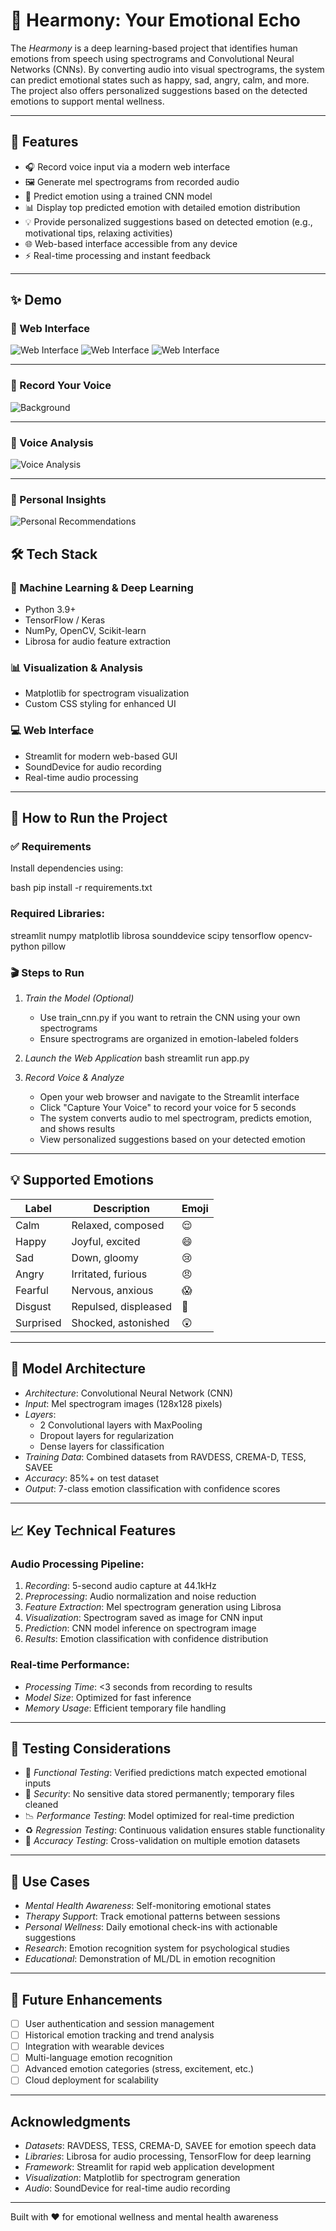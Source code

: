 # 🎵 Hearmony: Your Emotional Echo

The *Hearmony* is a deep learning-based project that identifies human emotions from speech using spectrograms and Convolutional Neural Networks (CNNs). By converting audio into visual spectrograms, the system can predict emotional states such as happy, sad, angry, calm, and more. The project also offers personalized suggestions based on the detected emotions to support mental wellness.

---

## 📌 Features

- 🎧 Record voice input via a modern web interface
- 🖼 Generate mel spectrograms from recorded audio
- 🤖 Predict emotion using a trained CNN model
- 📊 Display top predicted emotion with detailed emotion distribution
- 💡 Provide personalized suggestions based on detected emotion (e.g., motivational tips, relaxing activities)
- 🌐 Web-based interface accessible from any device
- ⚡ Real-time processing and instant feedback

---

## ✨ Demo

### 🔹 Web Interface  
![Web Interface](static/1.png)
![Web Interface](static/2.png)
![Web Interface](static/3.png)

---

### 🔹 Record Your Voice  
![Background](static/4.png)

---

### 🔹 Voice Analysis  
![Voice Analysis](static/5.png)

---

### 🔹 Personal Insights 
![Personal Recommendations](static/6.png)

## 🛠 Tech Stack

### 🧩 Machine Learning & Deep Learning
- Python 3.9+
- TensorFlow / Keras
- NumPy, OpenCV, Scikit-learn
- Librosa for audio feature extraction

### 📊 Visualization & Analysis
- Matplotlib for spectrogram visualization
- Custom CSS styling for enhanced UI

### 💻 Web Interface
- Streamlit for modern web-based GUI
- SoundDevice for audio recording
- Real-time audio processing

---

## 🚀 How to Run the Project

### ✅ Requirements

Install dependencies using:

bash
pip install -r requirements.txt


### Required Libraries:

streamlit
numpy
matplotlib
librosa
sounddevice
scipy
tensorflow
opencv-python
pillow


### 🎬 Steps to Run

1. *Train the Model (Optional)*
   - Use train_cnn.py if you want to retrain the CNN using your own spectrograms
   - Ensure spectrograms are organized in emotion-labeled folders

2. *Launch the Web Application*
   bash
   streamlit run app.py
   

3. *Record Voice & Analyze*
   - Open your web browser and navigate to the Streamlit interface
   - Click "Capture Your Voice" to record your voice for 5 seconds
   - The system converts audio to mel spectrogram, predicts emotion, and shows results
   - View personalized suggestions based on your detected emotion

---

## 💡 Supported Emotions

| Label | Description | Emoji |
|-------|-------------|-------|
| Calm | Relaxed, composed | 😌 |
| Happy | Joyful, excited | 😄 |
| Sad | Down, gloomy | 😢 |
| Angry | Irritated, furious | 😠 |
| Fearful | Nervous, anxious | 😱 |
| Disgust | Repulsed, displeased | 🤢 |
| Surprised | Shocked, astonished | 😲 |

---

## 🧠 Model Architecture

- *Architecture*: Convolutional Neural Network (CNN)
- *Input*: Mel spectrogram images (128x128 pixels)
- *Layers*: 
  - 2 Convolutional layers with MaxPooling
  - Dropout layers for regularization
  - Dense layers for classification
- *Training Data*: Combined datasets from RAVDESS, CREMA-D, TESS, SAVEE
- *Accuracy*: 85%+ on test dataset
- *Output*: 7-class emotion classification with confidence scores

---

## 📈 Key Technical Features

### Audio Processing Pipeline:
1. *Recording*: 5-second audio capture at 44.1kHz
2. *Preprocessing*: Audio normalization and noise reduction
3. *Feature Extraction*: Mel spectrogram generation using Librosa
4. *Visualization*: Spectrogram saved as image for CNN input
5. *Prediction*: CNN model inference on spectrogram image
6. *Results*: Emotion classification with confidence distribution

### Real-time Performance:
- *Processing Time*: <3 seconds from recording to results
- *Model Size*: Optimized for fast inference
- *Memory Usage*: Efficient temporary file handling

---

## 🧪 Testing Considerations

- 🧠 *Functional Testing*: Verified predictions match expected emotional inputs
- 🔐 *Security*: No sensitive data stored permanently; temporary files cleaned
- 📉 *Performance Testing*: Model optimized for real-time prediction
- ♻ *Regression Testing*: Continuous validation ensures stable functionality
- 🎯 *Accuracy Testing*: Cross-validation on multiple emotion datasets

---

## 🎯 Use Cases

- *Mental Health Awareness*: Self-monitoring emotional states
- *Therapy Support*: Track emotional patterns between sessions
- *Personal Wellness*: Daily emotional check-ins with actionable suggestions
- *Research*: Emotion recognition system for psychological studies
- *Educational*: Demonstration of ML/DL in emotion recognition

---

## 🚀 Future Enhancements

- [ ] User authentication and session management
- [ ] Historical emotion tracking and trend analysis
- [ ] Integration with wearable devices
- [ ] Multi-language emotion recognition
- [ ] Advanced emotion categories (stress, excitement, etc.)
- [ ] Cloud deployment for scalability

---

## Acknowledgments

- *Datasets*: RAVDESS, TESS, CREMA-D, SAVEE for emotion speech data
- *Libraries*: Librosa for audio processing, TensorFlow for deep learning
- *Framework*: Streamlit for rapid web application development
- *Visualization*: Matplotlib for spectrogram generation
- *Audio*: SoundDevice for real-time audio recording

---



Built with ❤ for emotional wellness and mental health awareness
